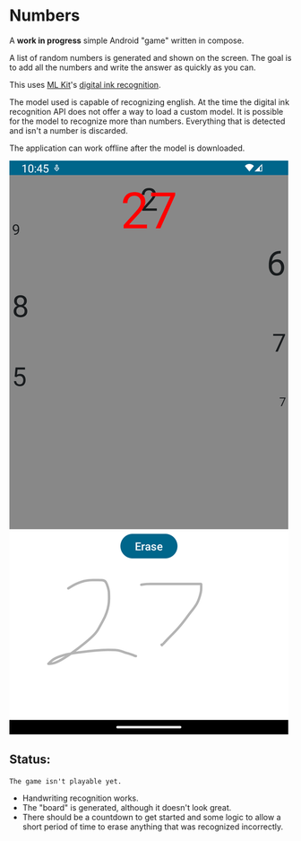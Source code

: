 # Numbers
 A **work in progress** simple Android "game" written in compose.

A list of random numbers is generated and shown on the screen. The goal is to add all the numbers and write the answer as quickly as you can.

This uses [ML Kit](https://developers.google.com/ml-kit)'s [digital ink recognition](https://developers.google.com/ml-kit/vision/digital-ink-recognition).

The model used is capable of recognizing english. At the time the digital ink recognition API does not offer a way to load a custom model. It is possible for the model to recognize more than numbers. Everything that is detected and isn't a number is discarded.

The application can work offline after the model is downloaded.

![Gameplay](screenshots/screenshot_1.png)

## Status:

    The game isn't playable yet.

* Handwriting recognition works. 
* The "board" is generated, although it doesn't look great.
* There should be a countdown to get started and some logic to allow a short period of time to erase anything that was recognized incorrectly.

